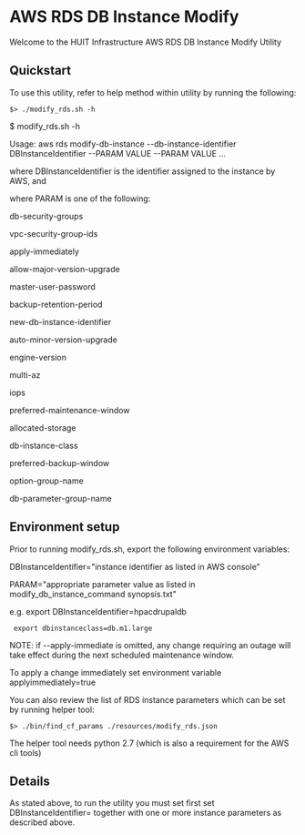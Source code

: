 AWS RDS DB Instance Modify
==================================

Welcome to the HUIT Infrastructure AWS RDS DB Instance Modify Utility


## Quickstart

To use this utility, refer to help method within utility by running the following:


```
$> ./modify_rds.sh -h
```

$ modify_rds.sh -h

Usage: aws rds modify-db-instance --db-instance-identifier DBInstanceIdentifier --PARAM VALUE --PARAM VALUE ...

where DBInstanceIdentifier is the identifier assigned to the instance by AWS, and

where PARAM is one of the following:

db-security-groups

vpc-security-group-ids

apply-immediately

allow-major-version-upgrade

master-user-password

backup-retention-period

new-db-instance-identifier

auto-minor-version-upgrade

engine-version

multi-az

iops

preferred-maintenance-window

allocated-storage

db-instance-class

preferred-backup-window

option-group-name

db-parameter-group-name

## Environment setup

Prior to running modify_rds.sh, export the following environment variables:

DBInstanceIdentifier="instance identifier as listed in AWS console"

PARAM="appropriate parameter value as listed in modify_db_instance_command synopsis.txt"

e.g. export DBInstanceIdentifier=hpacdrupaldb

     export dbinstanceclass=db.m1.large

NOTE: if --apply-immediate is omitted, any change requiring an outage will take
effect during the next scheduled maintenance window.

To apply a change immediately set environment variable applyimmediately=true

You can also review the list of RDS instance parameters which can be set by running helper tool:

```
$> ./bin/find_cf_params ./resources/modify_rds.json
```

The helper tool needs python 2.7 (which is also a requirement for the AWS cli tools)

## Details

As stated above, to run the utility you must set first set DBInstanceIdentifier=<DB Instance Identifier as listed in AWS> together with one or more instance parameters as described above.





